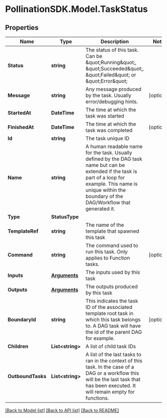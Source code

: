 
# PollinationSDK.Model.TaskStatus

## Properties

Name | Type | Description | Notes
------------ | ------------- | ------------- | -------------
**Status** | **string** | The status of this task. Can be \&quot;Running\&quot;, \&quot;Succeeded\&quot;, \&quot;Failed\&quot; or \&quot;Error\&quot; | 
**Message** | **string** | Any message produced by the task. Usually error/debugging hints. | [optional] 
**StartedAt** | **DateTime** | The time at which the task was started | 
**FinishedAt** | **DateTime** | The time at which the task was completed | [optional] 
**Id** | **string** | The task unique ID | 
**Name** | **string** | A human readable name for the task. Usually defined by the DAG task name but can be extended if the task is part of a loop for example. This name is unique within the boundary of the DAG/Workflow that generated it. | 
**Type** | **StatusType** |  | 
**TemplateRef** | **string** | The name of the template that spawned this task | 
**Command** | **string** | The command used to run this task. Only applies to Function tasks. | [optional] 
**Inputs** | [**Arguments**](Arguments.md) | The inputs used by this task | 
**Outputs** | [**Arguments**](Arguments.md) | The outputs produced by this task | 
**BoundaryId** | **string** | This indicates the task ID of the associated template root             task in which this task belongs to. A DAG task will have the id of the             parent DAG for example. | [optional] 
**Children** | **List&lt;string&gt;** | A list of child task IDs | 
**OutboundTasks** | **List&lt;string&gt;** | A list of the last tasks to ran in the context of this task. In the case of a DAG or a workflow this will be the last task that has been executed. It will remain empty for functions. | 

[[Back to Model list]](../README.md#documentation-for-models)
[[Back to API list]](../README.md#documentation-for-api-endpoints)
[[Back to README]](../README.md)

